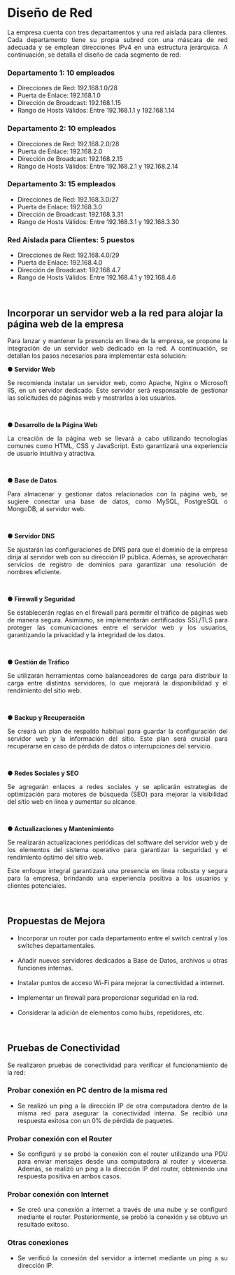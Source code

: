 # Diseño de Red

<p align="justify">La empresa cuenta con tres departamentos y una red aislada para clientes. Cada departamento tiene su propia subred con una máscara de red adecuada y se emplean direcciones IPv4 en una estructura jerárquica. A continuación, se detalla el diseño de cada segmento de red:</p>

### Departamento 1: 10 empleados
<ul align="justify">
   <li>Direcciones de Red: 192.168.1.0/28</li>
   <li>Puerta de Enlace: 192.168.1.0</li>
   <li>Dirección de Broadcast: 192.168.1.15</li>
   <li>Rango de Hosts Válidos: Entre 192.168.1.1 y 192.168.1.14</li>
</ul>

### Departamento 2: 10 empleados
<ul align="justify">
   <li>Direcciones de Red: 192.168.2.0/28</li>
   <li>Puerta de Enlace: 192.168.2.0</li>
   <li>Dirección de Broadcast: 192.168.2.15</li>
   <li>Rango de Hosts Válidos: Entre 192.168.2.1 y 192.168.2.14</li>
</ul>

### Departamento 3: 15 empleados
<ul align="justify">
   <li>Direcciones de Red: 192.168.3.0/27</li>
   <li>Puerta de Enlace: 192.168.3.0</li>
   <li>Dirección de Broadcast: 192.168.3.31</li>
   <li>Rango de Hosts Válidos: Entre 192.168.3.1 y 192.168.3.30</li>
</ul>

### Red Aislada para Clientes: 5 puestos
<ul align="justify">
   <li>Direcciones de Red: 192.168.4.0/29</li>
   <li>Puerta de Enlace: 192.168.4.0</li>
   <li>Dirección de Broadcast: 192.168.4.7</li>
   <li>Rango de Hosts Válidos: Entre 192.168.4.1 y 192.168.4.6</li>
</ul>

<p align="justify">&nbsp;</p>

## Incorporar un servidor web a la red para alojar la página web de la empresa

<p align="justify">Para lanzar y mantener la presencia en línea de la empresa, se propone la integración de un servidor web dedicado en la red. A continuación, se detallan los pasos necesarios para implementar esta solución:</p>


<p align="justify"><strong>● Servidor Web</strong></p>
<p align="justify">Se recomienda instalar un servidor web, como Apache, Nginx o Microsoft IIS, en un servidor dedicado. Este servidor será responsable de gestionar las solicitudes de páginas web y mostrarlas a los usuarios.</p>
&nbsp;

<p align="justify"><strong>● Desarrollo de la Página Web</strong></p>
<p align="justify">La creación de la página web se llevará a cabo utilizando tecnologías comunes como HTML, CSS y JavaScript. Esto garantizará una experiencia de usuario intuitiva y atractiva.</p>
&nbsp;

<p align="justify"><strong>● Base de Datos</strong></p>
<p align="justify">Para almacenar y gestionar datos relacionados con la página web, se sugiere conectar una base de datos, como MySQL, PostgreSQL o MongoDB, al servidor web.</p>
&nbsp;

<p align="justify"><strong>● Servidor DNS</strong></p>
<p align="justify">Se ajustarán las configuraciones de DNS para que el dominio de la empresa dirija al servidor web con su dirección IP pública. Además, se aprovecharán servicios de registro de dominios para garantizar una resolución de nombres eficiente.</p>
&nbsp;

<p align="justify"><strong>● Firewall y Seguridad</strong></p>
<p align="justify">Se establecerán reglas en el firewall para permitir el tráfico de páginas web de manera segura. Asimismo, se implementarán certificados SSL/TLS para proteger las comunicaciones entre el servidor web y los usuarios, garantizando la privacidad y la integridad de los datos.</p>
&nbsp;

<p align="justify"><strong>● Gestión de Tráfico</strong></p>
<p align="justify">Se utilizarán herramientas como balanceadores de carga para distribuir la carga entre distintos servidores, lo que mejorará la disponibilidad y el rendimiento del sitio web.</p>
&nbsp;

<p align="justify"><strong>● Backup y Recuperación</strong></p>
<p align="justify">Se creará un plan de respaldo habitual para guardar la configuración del servidor web y la información del sitio. Este plan será crucial para recuperarse en caso de pérdida de datos o interrupciones del servicio.</p>
&nbsp;

<p align="justify"><strong>● Redes Sociales y SEO</strong></p>
<p align="justify">Se agregarán enlaces a redes sociales y se aplicarán estrategias de optimización para motores de búsqueda (SEO) para mejorar la visibilidad del sitio web en línea y aumentar su alcance.</p>
&nbsp;

<p align="justify"><strong>● Actualizaciones y Mantenimiento</strong></p>
<p align="justify">Se realizarán actualizaciones periódicas del software del servidor web y de los elementos del sistema operativo para garantizar la seguridad y el rendimiento óptimo del sitio web.</p>

<p align="justify">Este enfoque integral garantizará una presencia en línea robusta y segura para la empresa, brindando una experiencia positiva a los usuarios y clientes potenciales.</p>

<p align="justify">&nbsp;</p>

## Propuestas de Mejora

<ul align="justify">
   <li>Incorporar un router por cada departamento entre el switch central y los switches departamentales.</li>
&nbsp;
   <li>Añadir nuevos servidores dedicados a Base de Datos, archivos u otras funciones internas.</li>
&nbsp;   
  <li>Instalar puntos de acceso Wi-Fi para mejorar la conectividad a internet.</li>
 &nbsp; 
  <li>Implementar un firewall para proporcionar seguridad en la red.</li>
 &nbsp;
  <li>Considerar la adición de elementos como hubs, repetidores, etc.</li>
</ul>

<p align="justify">&nbsp;</p>

## Pruebas de Conectividad
<p align="justify">Se realizaron pruebas de conectividad para verificar el funcionamiento de la red:</p>

### Probar conexión en PC dentro de la misma red
<ul align="justify">
   <li>Se realizó un ping a la dirección IP de otra computadora dentro de la misma red para asegurar la conectividad interna. Se recibió una respuesta exitosa con un 0% de pérdida de paquetes.</li>
</ul>

### Probar conexión con el Router
<ul align="justify">
   <li>Se configuró y se probó la conexión con el router utilizando una PDU para enviar mensajes desde una computadora al router y viceversa. Además, se realizó un ping a la dirección IP del router, obteniendo una respuesta positiva en ambos casos.</li>
</ul>

### Probar conexión con Internet
<ul align="justify">
   <li>Se creó una conexión a internet a través de una nube y se configuró mediante el router. Posteriormente, se probó la conexión y se obtuvo un resultado exitoso.</li>
</ul>

### Otras conexiones
<ul align="justify">
   <li>Se verificó la conexión del servidor a internet mediante un ping a su dirección IP.</li>
</ul>




